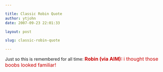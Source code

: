 ```yaml
---

title: Classic Robin Quote
author: ytjohn
date: 2007-09-23 22:01:33

layout: post

slug: classic-robin-quote

---
```

Just so this is remembered for all time:
<font color="#cc0000">  <font size="2">   <strong>    <font size="3">Robin (via AIM):</font>   </strong>  </font>  <font size="3"> i thought those boobs looked familiar!</font> </font>
